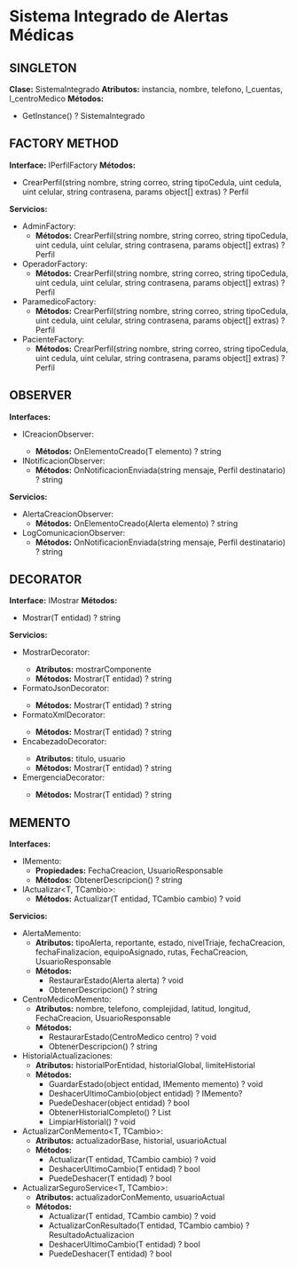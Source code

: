 # Sistema Integrado de Alertas Médicas

## SINGLETON
**Clase:** SistemaIntegrado
**Atributos:** instancia, nombre, telefono, l_cuentas, l_centroMedico
**Métodos:** 
- GetInstance() ? SistemaIntegrado

## FACTORY METHOD
**Interface:** IPerfilFactory
**Métodos:**
- CrearPerfil(string nombre, string correo, string tipoCedula, uint cedula, uint celular, string contrasena, params object[] extras) ? Perfil

**Servicios:**
- AdminFactory: 
  - **Métodos:** CrearPerfil(string nombre, string correo, string tipoCedula, uint cedula, uint celular, string contrasena, params object[] extras) ? Perfil
- OperadorFactory:
  - **Métodos:** CrearPerfil(string nombre, string correo, string tipoCedula, uint cedula, uint celular, string contrasena, params object[] extras) ? Perfil
- ParamedicoFactory:
  - **Métodos:** CrearPerfil(string nombre, string correo, string tipoCedula, uint cedula, uint celular, string contrasena, params object[] extras) ? Perfil
- PacienteFactory:
  - **Métodos:** CrearPerfil(string nombre, string correo, string tipoCedula, uint cedula, uint celular, string contrasena, params object[] extras) ? Perfil

## OBSERVER
**Interfaces:**
- ICreacionObserver<T>:
  - **Métodos:** OnElementoCreado(T elemento) ? string
- INotificacionObserver:
  - **Métodos:** OnNotificacionEnviada(string mensaje, Perfil destinatario) ? string

**Servicios:**
- AlertaCreacionObserver:
  - **Métodos:** OnElementoCreado(Alerta elemento) ? string
- LogComunicacionObserver:
  - **Métodos:** OnNotificacionEnviada(string mensaje, Perfil destinatario) ? string

## DECORATOR
**Interface:** IMostrar<T>
**Métodos:**
- Mostrar(T entidad) ? string

**Servicios:**
- MostrarDecorator<T>:
  - **Atributos:** mostrarComponente
  - **Métodos:** Mostrar(T entidad) ? string
- FormatoJsonDecorator<T>:
  - **Métodos:** Mostrar(T entidad) ? string
- FormatoXmlDecorator<T>:
  - **Métodos:** Mostrar(T entidad) ? string
- EncabezadoDecorator<T>:
  - **Atributos:** titulo, usuario
  - **Métodos:** Mostrar(T entidad) ? string
- EmergenciaDecorator<T>:
  - **Métodos:** Mostrar(T entidad) ? string

## MEMENTO
**Interfaces:**
- IMemento:
  - **Propiedades:** FechaCreacion, UsuarioResponsable
  - **Métodos:** ObtenerDescripcion() ? string
- IActualizar<T, TCambio>:
  - **Métodos:** Actualizar(T entidad, TCambio cambio) ? void

**Servicios:**
- AlertaMemento:
  - **Atributos:** tipoAlerta, reportante, estado, nivelTriaje, fechaCreacion, fechaFinalizacion, equipoAsignado, rutas, FechaCreacion, UsuarioResponsable
  - **Métodos:** 
    - RestaurarEstado(Alerta alerta) ? void
    - ObtenerDescripcion() ? string
- CentroMedicoMemento:
  - **Atributos:** nombre, telefono, complejidad, latitud, longitud, FechaCreacion, UsuarioResponsable
  - **Métodos:**
    - RestaurarEstado(CentroMedico centro) ? void
    - ObtenerDescripcion() ? string
- HistorialActualizaciones:
  - **Atributos:** historialPorEntidad, historialGlobal, limiteHistorial
  - **Métodos:**
    - GuardarEstado(object entidad, IMemento memento) ? void
    - DeshacerUltimoCambio(object entidad) ? IMemento?
    - PuedeDeshacer(object entidad) ? bool
    - ObtenerHistorialCompleto() ? List<IMemento>
    - LimpiarHistorial() ? void
- ActualizarConMemento<T, TCambio>:
  - **Atributos:** actualizadorBase, historial, usuarioActual
  - **Métodos:**
    - Actualizar(T entidad, TCambio cambio) ? void
    - DeshacerUltimoCambio(T entidad) ? bool
    - PuedeDeshacer(T entidad) ? bool
- ActualizarSeguroService<T, TCambio>:
  - **Atributos:** actualizadorConMemento, usuarioActual
  - **Métodos:**
    - Actualizar(T entidad, TCambio cambio) ? void
    - ActualizarConResultado(T entidad, TCambio cambio) ? ResultadoActualizacion<T>
    - DeshacerUltimoCambio(T entidad) ? bool
    - PuedeDeshacer(T entidad) ? bool
